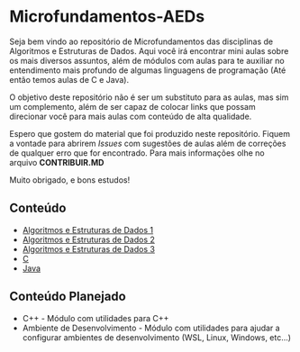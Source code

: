 # Microfundamentos-AEDs

Seja bem vindo ao repositório de Microfundamentos das disciplinas de Algoritmos e Estruturas de Dados. Aqui você irá encontrar mini aulas 
sobre os mais diversos assuntos, além de módulos com aulas para te auxiliar no entendimento mais profundo de algumas linguagens de programação (Até então temos aulas de C e Java).

O objetivo deste repositório não é ser um substituto para as aulas, mas sim um complemento, além de ser capaz de colocar links que possam direcionar você para mais aulas com conteúdo de alta qualidade.

Espero que gostem do material que foi produzido neste repositório. Fiquem a vontade para abrirem *Issues* com sugestões de aulas além de correções de 
qualquer erro que for encontrado. Para mais informações olhe no arquivo **CONTRIBUIR.MD**

Muito obrigado, e bons estudos!

## Conteúdo

- [Algoritmos e Estruturas de Dados 1](AEDs1/README.md) 
- [Algoritmos e Estruturas de Dados 2](AEDs2/README.md) 
- [Algoritmos e Estruturas de Dados 3](AEDs3/README.md) 
- [C](C/README.md) 
- [Java](Java/README.md)

## Conteúdo Planejado

- C++ - Módulo com utilidades para C++
- Ambiente de Desenvolvimento - Módulo com utilidades para ajudar a configurar ambientes de desenvolvimento (WSL, Linux, Windows, etc...)
